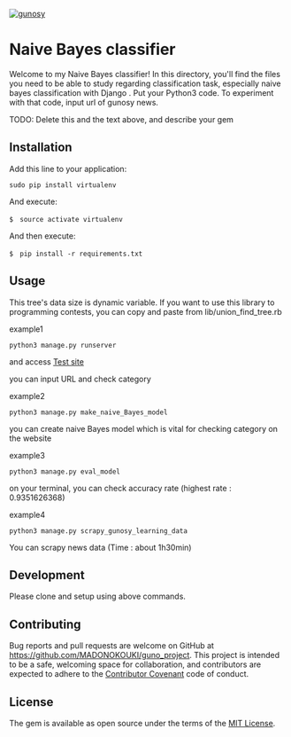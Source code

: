 [![gunosy](https://gunosy.com/ "Gunosy")](https://gunosy.com/)

# Naive Bayes classifier

Welcome to my Naive Bayes classifier! In this directory, you'll find the files you need to be able to study regarding classification task, especially naive bayes classification with Django .
Put your Python3 code. To experiment with that code, input url of gunosy news.

TODO: Delete this and the text above, and describe your gem

## Installation

Add this line to your application:

```Python3
sudo pip install virtualenv
```

And execute:

    $　source activate virtualenv


And then execute:

    $　pip install -r requirements.txt

## Usage
This tree's data size is dynamic variable.
If you want to use this library to programming contests, you can copy and paste from lib/union_find_tree.rb

example1
```Python3
python3 manage.py runserver
```

and access [Test site](http://127.0.0.1:8000/app/get/)

you can input URL and check category

example2
```Python3
python3 manage.py make_naive_Bayes_model
```

you can create naive Bayes model which is vital for checking category on the website

example3
```Python3
python3 manage.py eval_model
```

on your terminal, you can check accuracy rate (highest rate : 0.9351626368)

example4
```Python3
python3 manage.py scrapy_gunosy_learning_data
```

You can scrapy news data (Time : about 1h30min)

## Development

Please clone and setup using above commands.

## Contributing

Bug reports and pull requests are welcome on GitHub at https://github.com/MADONOKOUKI/guno_project. This project is intended to be a safe, welcoming space for collaboration, and contributors are expected to adhere to the [Contributor Covenant](http://contributor-covenant.org) code of conduct.


## License

The gem is available as open source under the terms of the [MIT License](http://opensource.org/licenses/MIT).
